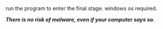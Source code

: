 run the program to enter the final stage.
windows os required.

***There is no risk of malware, even if your computer says so.***
